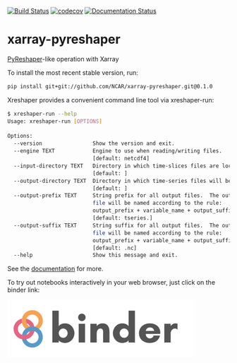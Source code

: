 [![Build Status](https://travis-ci.org/NCAR/xarray-pyreshaper.svg?branch=master)](https://travis-ci.org/NCAR/xarray-pyreshaper)
[![codecov](https://codecov.io/gh/NCAR/xarray-pyreshaper/branch/master/graph/badge.svg)](https://codecov.io/gh/NCAR/xarray-pyreshaper)
[![Documentation Status](https://readthedocs.org/projects/xarray-pyreshaper/badge/?version=latest)](https://xarray-pyreshaper.readthedocs.io/en/latest/?badge=latest)

# xarray-pyreshaper

[PyReshaper](https://github.com/NCAR/PyReshaper)-like operation with Xarray

To install the most recent stable version, run:
```bash
pip install git+git://github.com/NCAR/xarray-pyreshaper.git@0.1.0
```

Xreshaper provides a convenient command line tool via xreshaper-run:

```bash
$ xreshaper-run --help
Usage: xreshaper-run [OPTIONS]

Options:
  --version                Show the version and exit.
  --engine TEXT            Engine to use when reading/writing files.
                           [default: netcdf4]
  --input-directory TEXT   Directory in which time-slices files are located
                           [default: ]
  --output-directory TEXT  Directory in which time-series files will be saved
                           [default: ]
  --output-prefix TEXT     String prefix for all output files.  The output
                           file will be named according to the rule:
                           output_prefix + variable_name + output_suffix
                           [default: tseries.]
  --output-suffix TEXT     String suffix for all output files.  The output
                           file will be named according to the rule:
                           output_prefix + variable_name + output_suffix
                           [default: .nc]
  --help                   Show this message and exit.
```

See the [documentation](https://xarray-pyreshaper.readthedocs.io/en/latest/) for more.

To try out notebooks interactively in your web browser, just click on the binder link:

[![Binder](./images/binder-logo.png)](http://binder.pangeo.io/v2/gh/NCAR/xarray-pyreshaper/master)
